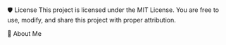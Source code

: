 🛡️ License
This project is licensed under the MIT License. You are free to use, modify, and share this project with proper attribution.

🌟 About Me
